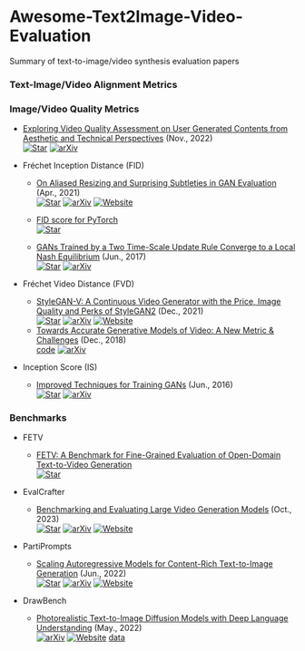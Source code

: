 # Awesome-Text2Image-Video-Evaluation
Summary of text-to-image/video synthesis evaluation papers


### Text-Image/Video Alignment Metrics

### Image/Video Quality Metrics
+ [Exploring Video Quality Assessment on User Generated Contents from Aesthetic and Technical Perspectives](https://arxiv.org/abs/2211.04894) (Nov., 2022)  
  [![Star](https://img.shields.io/github/stars/vqassessment/dover.svg?style=social&label=Star)](https://github.com/vqassessment/dover)
  [![arXiv](https://img.shields.io/badge/arXiv-b31b1b.svg)](https://arxiv.org/abs/2211.04894)

+ Fréchet Inception Distance (FID)
  + [On Aliased Resizing and Surprising Subtleties in GAN Evaluation](https://arxiv.org/abs/2104.11222) (Apr., 2021)  
    [![Star](https://img.shields.io/github/stars/GaParmar/clean-fid.svg?style=social&label=Star)](https://github.com/GaParmar/clean-fid)
    [![arXiv](https://img.shields.io/badge/arXiv-b31b1b.svg)](https://arxiv.org/abs/2104.11222)
    [![Website](https://img.shields.io/badge/Website-9cf)](https://www.cs.cmu.edu/~clean-fid/)

  + [FID score for PyTorch](https://github.com/mseitzer/pytorch-fid)  
    [![Star](https://img.shields.io/github/stars/mseitzer/pytorch-fid.svg?style=social&label=Star)](https://github.com/mseitzer/pytorch-fid)

  + [GANs Trained by a Two Time-Scale Update Rule Converge to a Local Nash Equilibrium](https://arxiv.org/abs/1706.08500) (Jun., 2017)  
    [![Star](https://img.shields.io/github/stars/bioinf-jku/TTUR.svg?style=social&label=Star)](https://github.com/bioinf-jku/TTUR) 
    [![arXiv](https://img.shields.io/badge/arXiv-b31b1b.svg)](https://arxiv.org/abs/1706.08500)
  
+ Fréchet Video Distance (FVD)
  + [StyleGAN-V: A Continuous Video Generator with the Price, Image Quality and Perks of StyleGAN2](https://arxiv.org/abs/2112.14683) (Dec., 2021)  
    [![Star](https://img.shields.io/github/stars/universome/stylegan-v.svg?style=social&label=Star)](https://github.com/universome/stylegan-v)
    [![arXiv](https://img.shields.io/badge/arXiv-b31b1b.svg)](https://arxiv.org/abs/2112.14683)
    [![Website](https://img.shields.io/badge/Website-9cf)](https://universome.github.io/stylegan-v)
  + [Towards Accurate Generative Models of Video: A New Metric & Challenges](https://arxiv.org/abs/1812.01717) (Dec., 2018)  
    [code](https://github.com/google-research/google-research/tree/master/frechet_video_distance) 
    [![arXiv](https://img.shields.io/badge/arXiv-b31b1b.svg)](https://arxiv.org/abs/1812.01717)

+ Inception Score (IS)
  + [Improved Techniques for Training GANs](https://arxiv.org/abs/1606.03498) (Jun., 2016)  
    [![Star](https://img.shields.io/github/stars/openai/improved-gan.svg?style=social&label=Star)](https://github.com/openai/improved-gan) 
    [![arXiv](https://img.shields.io/badge/arXiv-b31b1b.svg)](https://arxiv.org/abs/1606.03498)



### Benchmarks
+ FETV
  + [FETV: A Benchmark for Fine-Grained Evaluation of Open-Domain Text-to-Video Generation](https://neurips.cc/virtual/2023/poster/73413)  
    [![Star](https://img.shields.io/github/stars/llyx97/FETV.svg?style=social&label=Star)](https://github.com/llyx97/FETV)

+ EvalCrafter
  + [Benchmarking and Evaluating Large Video Generation Models](https://arxiv.org/abs/2310.11440) (Oct., 2023)  
    [![Star](https://img.shields.io/github/stars/EvalCrafter/EvalCrafter.svg?style=social&label=Star)](https://github.com/EvalCrafter/EvalCrafter)
    [![arXiv](https://img.shields.io/badge/arXiv-b31b1b.svg)](https://arxiv.org/abs/2310.11440)
    [![Website](https://img.shields.io/badge/Website-9cf)](https://evalcrafter.github.io/)
    
+ PartiPrompts
  + [Scaling Autoregressive Models for Content-Rich Text-to-Image Generation](https://arxiv.org/abs/2206.10789) (Jun., 2022)  
    [![Star](https://img.shields.io/github/stars/google-research/parti.svg?style=social&label=Star)](https://github.com/google-research/parti)
    [![arXiv](https://img.shields.io/badge/arXiv-b31b1b.svg)](https://arxiv.org/abs/2206.10789)
    [![Website](https://img.shields.io/badge/Website-9cf)](https://sites.research.google/parti/)
    
+ DrawBench
  + [Photorealistic Text-to-Image Diffusion Models with Deep Language Understanding](https://arxiv.org/abs/2205.11487) (May., 2022)  
    [![arXiv](https://img.shields.io/badge/arXiv-b31b1b.svg)](https://arxiv.org/abs/2205.11487)
    [![Website](https://img.shields.io/badge/Website-9cf)](https://imagen.research.google/)
    [data](https://docs.google.com/spreadsheets/d/1y7nAbmR4FREi6npB1u-Bo3GFdwdOPYJc617rBOxIRHY/edit#gid=0)
